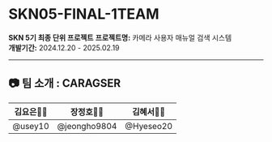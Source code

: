 # SKN05-FINAL-1TEAM 
**SKN 5기 최종 단위 프로젝트**
**프로젝트명:** 카메라 사용자 매뉴얼 검색 시스템  
**개발기간:** 2024.12.20 - 2025.02.19  

---

## 📷 팀 소개 : CARAGSER
| **김요은👩‍💻** | **장정호👨‍💻** | **김혜서👩‍💻** | 
|:--------------:|:--------------:|:--------------:|
| @usey10        | @jeongho9804   | @Hyeseo20      | 

